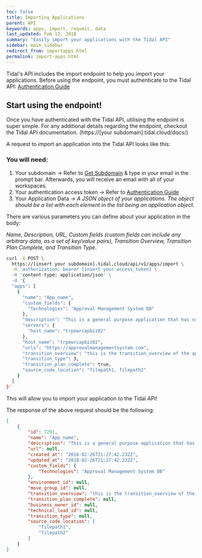 ```yaml
---
toc: false
title: Importing Applications
parent: API
keywords: apps, import, request, data
last_updated: Feb 13, 2018
summary: "Easily import your applications with the Tidal API"
sidebar: main_sidebar
redirect_from: importapps.html
permalink: import-apps.html
---
```


Tidal's API includes the import endpoint to help you import your applications.
Before using the endpoint, you must authenticate to the Tidal API:
[Authentication Guide](index.html)

## Start using the endpoint!

Once you have authenticated with the Tidal API, utilising the endpoint is super simple.
For any additional details regarding the endpoint, checkout the Tidal API documentation.
(https://[your subdomain].tidal.cloud/docs/)


A request to import an application into the Tidal API looks like this:

### You will need:

1. Your subdomain -> Refer to [Get Subdomain](https://get.tidal.cloud/workspaces) & type in your email in the prompt bar. Afterwards, you will receive an email with all of your workspaces.
2. Your authentication access token -> Refer to [Authentication Guide](index.html)
3. Your Application Data -> *A JSON object of your applications. The object should be a list with each element in the list being an application object.*

There are various parameters you can define about your application in the body:

*Name, Description, URL, Custom fields (custom fields can include any arbitrary data, as a set of key/value pairs), Transition Overview, Transition Plan Complete, and Transition
Type.*

```bash
curl -X POST \
  https://[insert your subdomain].tidal.cloud/api/v1/apps/import \
  -H 'authorization: bearer [insert your access_token] \
  -H 'content-type: application/json' \
  -d '{
  "apps": [
    {
      "name": "App_name",
      "custom_fields": {
        "Technologies": "Approval Management System DB"
      },
      "description": "This is a general purpose application that has serveral functionalities.The first functionality is that it is a demo application. The second functionality is that it could be a real application as well.",
      "servers": {
        "host_name": "trpewrcapbiz02"
      },
      "host_name": "trpewrcapbiz02",
      "urls": "https://approvalmanagementsystem.com",
      "transition_overview": "this is the transition_overview of the application",
      "transition_type": 3,
      "transition_plan_complete": true,
      "source_code_location": "filepath1, filepath2"
    }
  ]
}'
```
This will allow you to import your application to the Tidal API!

The response of the above request should be the following:

```json
[
    {
        "id": 7291,
        "name": "App_name",
        "description": "This is a general purpose application that has serveral functionalities. The first functionality is that it is a demo application. The second functionality is that it could be a real application as well.",
        "url": null,
        "created_at": "2018-02-26T21:27:42.232Z",
        "updated_at": "2018-02-26T21:27:42.232Z",
        "custom_fields": {
            "Technologies": "Approval Management System DB"
        },
        "environment_id": null,
        "move_group_id": null,
        "transition_overview": "this is the transition_overview of the application",
        "transition_plan_complete": null,
        "business_owner_id": null,
        "technical_lead_id": null,
        "transition_type": null,
        "source_code_location": [
            "filepath1",
            "filepath2"
        ]
    }
]
 ```
